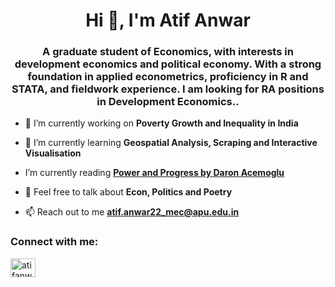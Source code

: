 <h1 align="center">Hi 👋, I'm Atif Anwar</h1>
<h3 align="center">A graduate student of Economics, with interests in development economics and political economy. With a strong foundation in applied econometrics, proficiency in R and STATA, and fieldwork experience. I am looking for RA positions in Development Economics..</h3>

- 🔭 I’m currently working on **Poverty Growth and Inequality in India**

- 🌱 I’m currently learning **Geospatial Analysis, Scraping and Interactive Visualisation**

- I’m currently reading [**Power and Progress by Daron Acemoglu**](https://books.google.co.in/books/about/Power_and_Progress.html?id=BV2HEAAAQBAJ&source=kp_book_description&redir_esc=y)

- 💬 Feel free to talk about **Econ, Politics and Poetry**

- 📫 Reach out to me **atif.anwar22_mec@apu.edu.in**

<h3 align="left">Connect with me:</h3>
<p align="left">
<a href="https://linkedin.com/in/atifanwar2843" target="blank"><img align="center" src="https://raw.githubusercontent.com/rahuldkjain/github-profile-readme-generator/master/src/images/icons/Social/linked-in-alt.svg" alt="atifanwar2843" height="30" width="40" /></a>
</p>

